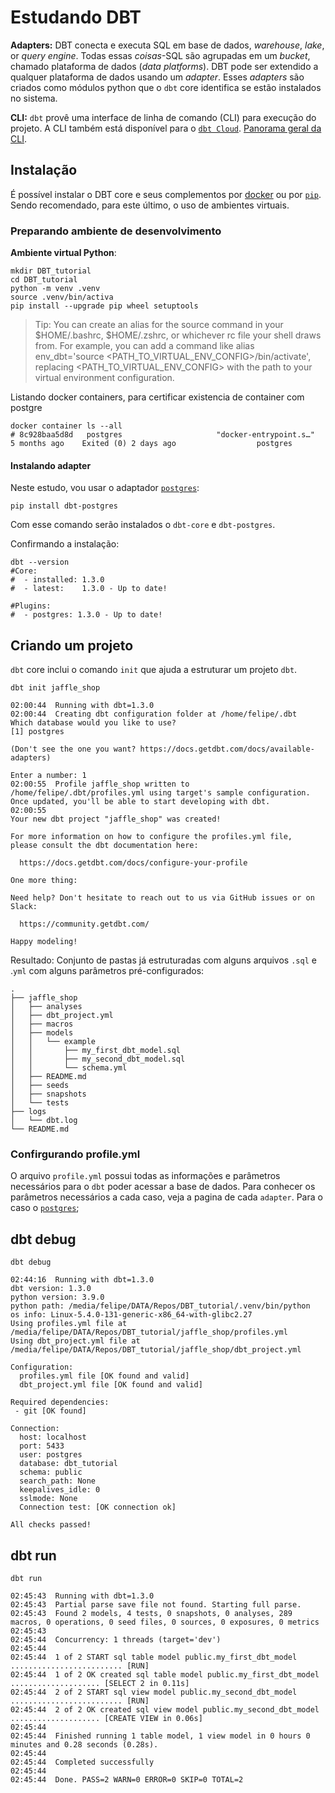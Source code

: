 # Estudando DBT

**Adapters:** DBT conecta e executa SQL em base de dados, *warehouse*, *lake*, or *query engine*. Todas essas *coisas*-SQL são agrupadas em um *bucket*, chamado plataforma de dados (*data platforms*). DBT pode ser extendido a qualquer plataforma de dados usando um *adapter*. Esses *adapters* são criados como módulos python que o `dbt` core identifica se estão instalados no sistema.

**CLI:** `dbt` provê uma interface de linha de comando (CLI) para execução do projeto. A CLI também está disponível para o [`dbt Cloud`](https://github.com/data-mie/dbt-cloud-cli). [Panorama geral da CLI](https://docs.getdbt.com/dbt-cli/cli-overview).


## Instalação

É possível instalar o DBT core e seus complementos por [docker](https://docs.getdbt.com/docs/get-started/docker-installv) ou por [`pip`](https://docs.getdbt.com/docs/get-started/pip-install). Sendo recomendado, para este último, o uso de ambientes virtuais.

### Preparando ambiente de desenvolvimento

**Ambiente virtual Python**:
```
mkdir DBT_tutorial
cd DBT_tutorial
python -m venv .venv
source .venv/bin/activa
pip install --upgrade pip wheel setuptools
```

> Tip: You can create an alias for the source command in your $HOME/.bashrc, $HOME/.zshrc, or whichever rc file your shell draws from. For example, you can add a command like alias env_dbt='source <PATH_TO_VIRTUAL_ENV_CONFIG>/bin/activate', replacing <PATH_TO_VIRTUAL_ENV_CONFIG> with the path to your virtual environment configuration.

Listando docker containers, para certificar existencia de container com postgre
```
docker container ls --all
# 8c928baa5d8d   postgres                     "docker-entrypoint.s…"   5 months ago    Exited (0) 2 days ago                  postgres
```

#### Instalando adapter

Neste estudo, vou usar o adaptador [`postgres`](https://docs.getdbt.com/reference/warehouse-setups/postgres-setup):
```
pip install dbt-postgres
```

Com esse comando serão instalados o `dbt-core` e `dbt-postgres`.

Confirmando a instalação:
```
dbt --version
#Core:
#  - installed: 1.3.0
#  - latest:    1.3.0 - Up to date!

#Plugins:
#  - postgres: 1.3.0 - Up to date!
```

## Criando um projeto

`dbt` core inclui o comando `init` que ajuda a estruturar um projeto `dbt`.
```
dbt init jaffle_shop

02:00:44  Running with dbt=1.3.0
02:00:44  Creating dbt configuration folder at /home/felipe/.dbt
Which database would you like to use?
[1] postgres

(Don't see the one you want? https://docs.getdbt.com/docs/available-adapters)

Enter a number: 1
02:00:55  Profile jaffle_shop written to /home/felipe/.dbt/profiles.yml using target's sample configuration. Once updated, you'll be able to start developing with dbt.
02:00:55  
Your new dbt project "jaffle_shop" was created!

For more information on how to configure the profiles.yml file,
please consult the dbt documentation here:

  https://docs.getdbt.com/docs/configure-your-profile

One more thing:

Need help? Don't hesitate to reach out to us via GitHub issues or on Slack:

  https://community.getdbt.com/

Happy modeling!

```

Resultado:
Conjunto de pastas já estruturadas com alguns arquivos `.sql` e .`yml` com alguns parâmetros pré-configurados:
```
.
├── jaffle_shop
│   ├── analyses
│   ├── dbt_project.yml
│   ├── macros
│   ├── models
│   │   └── example
│   │       ├── my_first_dbt_model.sql
│   │       ├── my_second_dbt_model.sql
│   │       └── schema.yml
│   ├── README.md
│   ├── seeds
│   ├── snapshots
│   └── tests
├── logs
│   └── dbt.log
└── README.md

```

### Confirgurando profile.yml

O arquivo `profile.yml` possui todas as informações e parâmetros necessários para o `dbt` poder acessar a base de dados. Para conhecer os parâmetros necessários a cada caso, veja a pagina de cada `adapter`. Para o caso o [`postgres`](https://docs.getdbt.com/reference/warehouse-setups/postgres-setup);

## dbt debug

```
dbt debug

02:44:16  Running with dbt=1.3.0
dbt version: 1.3.0
python version: 3.9.0
python path: /media/felipe/DATA/Repos/DBT_tutorial/.venv/bin/python
os info: Linux-5.4.0-131-generic-x86_64-with-glibc2.27
Using profiles.yml file at /media/felipe/DATA/Repos/DBT_tutorial/jaffle_shop/profiles.yml
Using dbt_project.yml file at /media/felipe/DATA/Repos/DBT_tutorial/jaffle_shop/dbt_project.yml

Configuration:
  profiles.yml file [OK found and valid]
  dbt_project.yml file [OK found and valid]

Required dependencies:
 - git [OK found]

Connection:
  host: localhost
  port: 5433
  user: postgres
  database: dbt_tutorial
  schema: public
  search_path: None
  keepalives_idle: 0
  sslmode: None
  Connection test: [OK connection ok]

All checks passed!
```

## dbt run

```
dbt run

02:45:43  Running with dbt=1.3.0
02:45:43  Partial parse save file not found. Starting full parse.
02:45:43  Found 2 models, 4 tests, 0 snapshots, 0 analyses, 289 macros, 0 operations, 0 seed files, 0 sources, 0 exposures, 0 metrics
02:45:43  
02:45:44  Concurrency: 1 threads (target='dev')
02:45:44  
02:45:44  1 of 2 START sql table model public.my_first_dbt_model ......................... [RUN]
02:45:44  1 of 2 OK created sql table model public.my_first_dbt_model .................... [SELECT 2 in 0.11s]
02:45:44  2 of 2 START sql view model public.my_second_dbt_model ......................... [RUN]
02:45:44  2 of 2 OK created sql view model public.my_second_dbt_model .................... [CREATE VIEW in 0.06s]
02:45:44  
02:45:44  Finished running 1 table model, 1 view model in 0 hours 0 minutes and 0.28 seconds (0.28s).
02:45:44  
02:45:44  Completed successfully
02:45:44  
02:45:44  Done. PASS=2 WARN=0 ERROR=0 SKIP=0 TOTAL=2
```